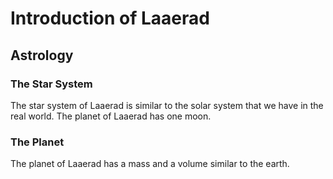 
# Introduction of Laaerad

## Astrology

### The Star System

The star system of Laaerad is similar to the solar system that we have in the real world. The planet of Laaerad has one moon. 

### The Planet

The planet of Laaerad has a mass and a volume similar to the earth.

